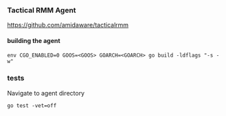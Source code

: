 ### Tactical RMM Agent
https://github.com/amidaware/tacticalrmm

#### building the agent
```
env CGO_ENABLED=0 GOOS=<GOOS> GOARCH=<GOARCH> go build -ldflags "-s -w"
```

### tests
Navigate to agent directory

```
go test -vet=off
```